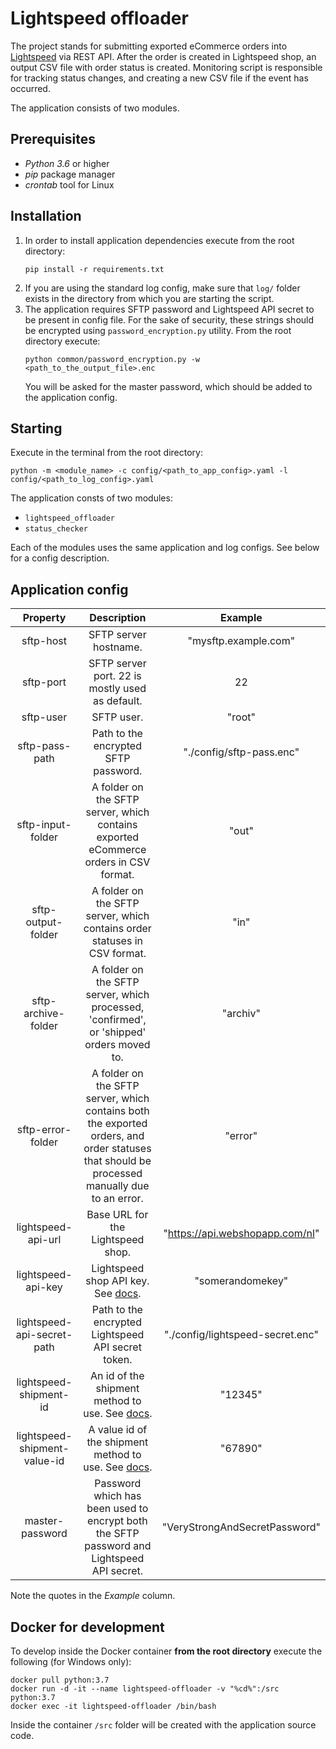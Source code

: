 # Lightspeed offloader

The project stands for submitting exported eCommerce orders into [Lightspeed](https://www.lightspeed.com/) via REST API.
After the order is created in Lightspeed shop, an output CSV file with order status is created. 
Monitoring script is responsible for tracking status changes, and creating a new CSV file if the event has occurred.

The application consists of two modules.

## Prerequisites
- *Python 3.6* or higher
- *pip* package manager
- *crontab* tool for Linux

## Installation
1. In order to install application dependencies execute from the root directory:
    ```shell script
    pip install -r requirements.txt
    ``` 
2. If you are using the standard log config, make sure that `log/` folder exists in the directory from which you are 
   starting the script.
3. The application requires SFTP password and Lightspeed API secret to be present in config file. For the sake of security,
    these strings should be encrypted using `password_encryption.py` utility. From the root directory execute:
    ```shell script
    python common/password_encryption.py -w <path_to_the_output_file>.enc
    ```
   You will be asked for the master password, which should be added to the application config. 

## Starting

Execute in the terminal from the root directory:
```shell script
python -m <module_name> -c config/<path_to_app_config>.yaml -l config/<path_to_log_config>.yaml
```

The application consts of two modules:
 - `lightspeed_offloader`
 - `status_checker`
 
Each of the modules uses the same application and log configs. See below for a config description. 

## Application config
|           Property           |                                                                 Description                                                                 |              Example             |
|:----------------------------:|:-------------------------------------------------------------------------------------------------------------------------------------------:|:--------------------------------:|
| sftp-host                    | SFTP server hostname.                                                                                                                       | "mysftp.example.com"             |
| sftp-port                    | SFTP server port. 22 is mostly used as default.                                                                                             | 22                               |
| sftp-user                    | SFTP user.                                                                                                                                  | "root"                           |
| sftp-pass-path               | Path to the encrypted SFTP password.                                                                                                        | "./config/sftp-pass.enc"         |
| sftp-input-folder            | A folder on the SFTP server, which contains exported eCommerce orders in CSV format.                                                        | "out"                            |
| sftp-output-folder           | A folder on the SFTP server, which contains order statuses in CSV format.                                                                   | "in"                             |
| sftp-archive-folder          | A folder on the SFTP server, which processed, 'confirmed', or 'shipped' orders moved to.                                                    | "archiv"                         |
| sftp-error-folder            | A folder on the SFTP server, which contains both the exported orders, and order statuses that should be processed manually due to an error. | "error"                          |
| lightspeed-api-url           | Base URL for the Lightspeed shop.                                                                                                           | "https://api.webshopapp.com/nl"  |
| lightspeed-api-key           | Lightspeed shop API key. See [docs](https://developers.lightspeedhq.com/ecom/introduction/authentication/).                                 | "somerandomekey"                 |
| lightspeed-api-secret-path   | Path to the encrypted Lightspeed API secret token.                                                                                          | "./config/lightspeed-secret.enc" |
| lightspeed-shipment-id       | An id of the shipment method to use. See [docs](https://developers.lightspeedhq.com/ecom/endpoints/shippingmethod/).                        | "12345"                          |
| lightspeed-shipment-value-id | A value id of the shipment method to use. See [docs](https://developers.lightspeedhq.com/ecom/endpoints/shippingmethodvalue/).              | "67890"                          |
| master-password              | Password which has been used to encrypt both the SFTP password and Lightspeed API secret.                                                   | "VeryStrongAndSecretPassword"    |

Note the quotes in the *Example* column.

## Docker for development
To develop inside the Docker container **from the root directory** execute the following (for Windows only):
```shell script
docker pull python:3.7
docker run -d -it --name lightspeed-offloader -v "%cd%":/src python:3.7 
docker exec -it lightspeed-offloader /bin/bash
```
Inside the container `/src` folder will be created with the application source code.
